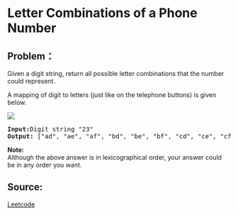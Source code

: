 # Letter Combinations of a Phone Number

## Problem：

<div class="question-content">
 <p>
 </p>
 <p>
  Given a digit string, return all possible letter combinations that the number could represent.
 </p>
 <p>
  A mapping of digit to letters (just like on the telephone buttons) is given below.
 </p>
 <p>
  <img src="http://upload.wikimedia.org/wikipedia/commons/thumb/7/73/Telephone-keypad2.svg/200px-Telephone-keypad2.svg.png"/>
 </p>
 <pre>
<b>Input:</b>Digit string "23"
<b>Output:</b> ["ad", "ae", "af", "bd", "be", "bf", "cd", "ce", "cf"].
</pre>
 <p>
  <b>
   Note:
  </b>
  <br/>
  Although the above answer is in lexicographical order, your answer could be in any order you want.
 </p>
</div>


## Source:
[Leetcode](https://leetcode.com/problems/letter-combinations-of-a-phone-number/)
